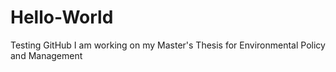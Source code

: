 # Hello-World
Testing GitHub
I am working on my Master's Thesis for Environmental Policy and Management
